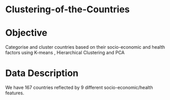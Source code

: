 # Clustering-of-the-Countries
# Objective

Categorise and cluster countries based on their socio-economic and health factors using K-means , Hierarchical Clustering and PCA

# Data Description
We have 167 countries reflected by 9 different socio-economic/health features.
